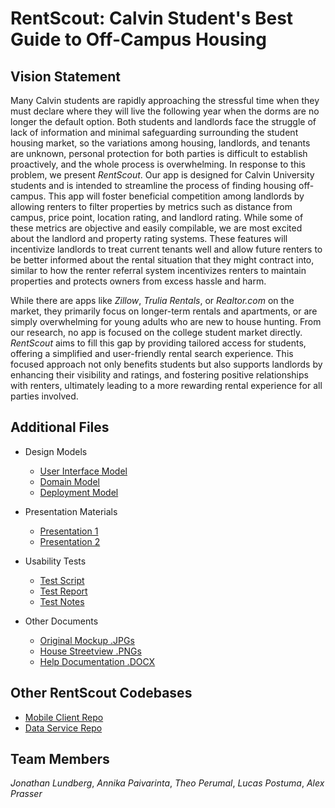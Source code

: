 # RentScout: Calvin Student's Best Guide to Off-Campus Housing

## Vision Statement

Many Calvin students are rapidly approaching the stressful time when they must declare where they will live the following year when the dorms are no longer the default option. Both students and landlords face the struggle of lack of information and minimal safeguarding surrounding the student housing market, so the variations among housing, landlords, and tenants are unknown, personal protection for both parties is difficult to establish proactively, and the whole process is overwhelming. In response to this problem, we present *RentScout*. Our app is designed for Calvin University students and is intended to streamline the process of finding housing off-campus. This app will foster beneficial competition among landlords by allowing renters to filter properties by metrics such as distance from campus, price point, location rating, and landlord rating. While some of these metrics are objective and easily compilable, we are most excited about the landlord and property rating systems. These features will incentivize landlords to treat current tenants well and allow future renters to be better informed about the rental situation that they might contract into, similar to how the renter referral system incentivizes renters to maintain properties and protects owners from excess hassle and harm.

While there are apps like *Zillow*, *Trulia Rentals*, or *Realtor.com* on the market, they primarily focus on longer-term rentals and apartments, or are simply overwhelming for young adults who are new to house hunting. From our research, no app is focused on the college student market directly. *RentScout* aims to fill this gap by providing tailored access for students, offering a simplified and user-friendly rental search experience. This focused approach not only benefits students but also supports landlords by enhancing their visibility and ratings, and fostering positive relationships with renters, ultimately leading to a more rewarding rental experience for all parties involved.

## Additional Files

- Design Models
  - [User Interface Model](https://github.com/calvin-cs262-fall2024-teamG/Project/blob/main/ui_model.jpg)
  - [Domain Model](https://github.com/calvin-cs262-fall2024-teamG/Project/blob/main/domain_moddel.pdf)
  - [Deployment Model]()
 
- Presentation Materials
  - [Presentation 1](https://github.com/calvin-cs262-fall2024-teamG/Project/tree/main/presentation1)
  - [Presentation 2](https://github.com/calvin-cs262-fall2024-teamG/Project/tree/main/presentation2)

- Usability Tests
  - [Test Script](https://github.com/calvin-cs262-fall2024-teamG/Project/blob/main/UsabilityTestScript.docx)
  - [Test Report](https://github.com/calvin-cs262-fall2024-teamG/Project/blob/main/RentScout%20Usability%20Test%20Report.docx)
  - [Test Notes](https://github.com/calvin-cs262-fall2024-teamG/Project/tree/main/usabilityTests)
 
- Other Documents
  - [Original Mockup .JPGs](https://github.com/calvin-cs262-fall2024-teamG/Project/tree/main/mockup)
  - [House Streetview .PNGs](https://github.com/calvin-cs262-fall2024-teamG/Project/tree/main/HousePictures)
  - [Help Documentation .DOCX](https://github.com/calvin-cs262-fall2024-teamG/Project/blob/main/RentScout%20Help%20Page.docx)
 
## Other RentScout Codebases

- [Mobile Client Repo](https://github.com/calvin-cs262-fall2024-teamG/Client)
- [Data Service Repo](https://github.com/calvin-cs262-fall2024-teamG/Service)

## Team Members

*Jonathan Lundberg*, *Annika Paivarinta*, *Theo Perumal*, *Lucas Postuma*, *Alex Prasser*
